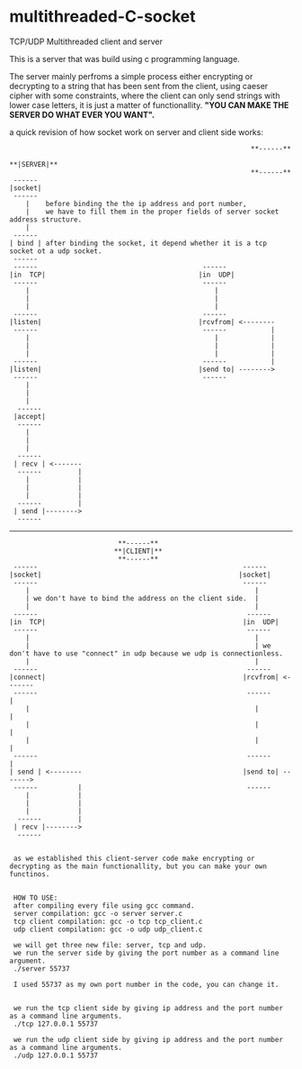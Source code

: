 # multithreaded-C-socket
TCP/UDP Multithreaded client and server

This is a server that was build using c programming language.

The server mainly perfroms a simple process either encrypting or decrypting to a string that has been sent from the client, using caeser cipher with some constraints, where the client can only send strings with lower case letters, it is just a matter of functionallity.
**"YOU CAN MAKE THE SERVER DO WHAT EVER YOU WANT".** 

a quick revision of how socket work on server and client side works:
  
  
                                                                **------**
                                                               **|SERVER|**
                                                                **------**
     ------
    |socket|
     ------
        |    before binding the the ip address and port number,
        |    we have to fill them in the proper fields of server socket address structure.
        |
     ------
    | bind | after binding the socket, it depend whether it is a tcp socket ot a udp socket.
     ------
     ------                                         ------
    |in  TCP|                                      |in  UDP|
     ------                                         ------
        |                                              |
        |                                              |
        |                                              |
     ------                                         ------
    |listen|                                       |rcvfrom| <--------
     ------                                         ------           |
        |                                              |             |
        |                                              |             |
        |                                              |             |
     ------                                         ------           |
    |listen|                                       |send to| -------->
     ------                                         ------
        |
        |
        |
      ------
     |accept|
      ------
        |
        |
        |
      ------
     | recv | <-------
      ------         |
        |            |
        |            |
        |            |
      ------         |
     | send |-------->
      ------
_________________________________________________________________________________________________________________________________________________________


                               **------**
                              **|CLIENT|**
                               **------**
     ------                                                   ------
    |socket|                                                 |socket|
     ------                                                   ------
        |                                                        |
        | we don't have to bind the address on the client side.  |
        |                                                        |
     ------                                                    ------
    |in  TCP|                                                 |in  UDP|
     ------                                                    ------
        |                                                        |
        |                                                        | we don't have to use "connect" in udp because we udp is connectionless.
        |                                                        |
     ------                                                    ------
    |connect|                                                 |rcvfrom| <-------
     ------                                                    ------          |
        |                                                        |             |
        |                                                        |             |
        |                                                        |             |
     ------                                                    ------          |
    | send | <--------                                        |send to| ------->
     ------          |                                         ------
        |            |
        |            |
        |            |
      ------         |
     | recv |-------->
      ------
     
     
     as we established this client-server code make encrypting or decrypting as the main functionallity, but you can make your own functinos.
     
     
     HOW TO USE:
     after compiling every file using gcc command.
     server compilation: gcc -o server server.c
     tcp client compilation: gcc -o tcp tcp_client.c
     udp client compilation: gcc -o udp udp_client.c
     
     we will get three new file: server, tcp and udp.
     we run the server side by giving the port number as a command line argument.
     ./server 55737
     
     I used 55737 as my own port number in the code, you can change it.
     
     
     we run the tcp client side by giving ip address and the port number as a command line arguments.
     ./tcp 127.0.0.1 55737
     
     we run the udp client side by giving ip address and the port number as a command line arguments.
     ./udp 127.0.0.1 55737
     
    
    
